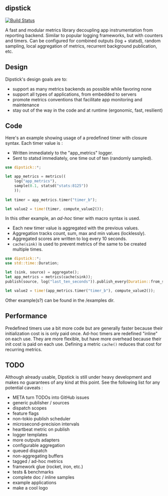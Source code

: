 dipstick
--------

[![Build Status](https://travis-ci.org/fralalonde/dipstick.svg?branch=master)](https://travis-ci.org/fralalonde/dipstick)

A fast and modular metrics library decoupling app instrumentation from reporting backend.
Similar to popular logging frameworks, but with counters and timers.
Can be configured for combined outputs (log + statsd), random sampling, local aggregation of metrics, recurrent background publication, etc.

## Design
Dipstick's design goals are to:
- support as many metrics backends as possible while favoring none
- support all types of applications, from embedded to servers
- promote metrics conventions that facilitate app monitoring and maintenance
- stay out of the way in the code and at runtime (ergonomic, fast, resilient)

## Code
Here's an example showing usage of a predefined timer with closure syntax. 
Each timer value is :
- Written immediately to the "app_metrics" logger.
- Sent to statsd immediately, one time out of ten (randomly sampled). 
```rust
use dipstick::*;

let app_metrics = metrics((
    log("app_metrics"),
    sample(0.1, statsd("stats:8125"))
    ));
    
let timer = app_metrics.timer("timer_b");

let value2 = time!(timer, compute_value2());
```

In this other example, an _ad-hoc_ timer with macro syntax is used.
- Each new timer value is aggregated with the previous values.
- Aggregation tracks count, sum, max and min values (locklessly).
- Aggregated scores are written to log every 10 seconds.  
- `cache(sink)` is used to prevent metrics of the same to be created multiple times.  
```rust
use dipstick::*;
use std::time::Duration;

let (sink, source) = aggregate();
let app_metrics = metrics(cache(sink));
publish(source, log("last_ten_seconds")).publish_every(Duration::from_secs(10));

let value2 = time!(app_metrics.timer("timer_b"), compute_value2());
```

Other example(s?) can be found in the /examples dir.

## Performance
Predefined timers use a bit more code but are generally faster because their
initialization cost is is only paid once.
Ad-hoc timers are redefined "inline" on each use. They are more flexible, but have more overhead because their init cost is paid on each use. 
Defining a metric `cache()` reduces that cost for recurring metrics.    



## TODO 
Although already usable, Dipstick is still under heavy development and makes no guarantees 
of any kind at this point. See the following list for any potential caveats :
- META turn TODOs into GitHub issues
- generic publisher / sources
- dispatch scopes
- feature flags
- non-tokio publish scheduler
- microsecond-precision intervals
- heartbeat metric on publish
- logger templates
- more outputs adapters
- configurable aggregation
- queued dispatch
- non-aggregating buffers
- tagged / ad-hoc metrics
- framework glue (rocket, iron, etc.)
- tests & benchmarks
- complete doc / inline samples
- example applications
- make a cool logo 

